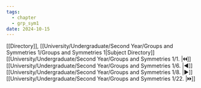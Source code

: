 ```yaml
---
tags:
  - chapter
  - grp_sym1
date: 2024-10-15
---
```

[[Directory]], [[University/Undergraduate/Second Year/Groups and Symmetries 1/Groups and Symmetries 1|Subject Directory]]
[[University/Undergraduate/Second Year/Groups and Symmetries 1/1. |🞀🞀]] [[University/Undergraduate/Second Year/Groups and Symmetries 1/6. |◀]] [[University/Undergraduate/Second Year/Groups and Symmetries 1/8. |▶]] [[University/Undergraduate/Second Year/Groups and Symmetries 1/22. |🞂🞂]]
# 
## 
### 